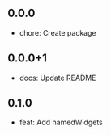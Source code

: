 ## 0.0.0

- chore: Create package

## 0.0.0+1

- docs: Update README

## 0.1.0

- feat: Add namedWidgets